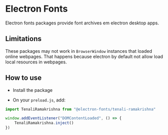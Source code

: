 # Electron Fonts

Electron fonts packages provide font archives em electron desktop apps.

## Limitations

These packages may not work in `BrowserWindow` instances that loaded online webpages. That happens because electron by default not allow load local resources in webpages.

## How to use

* Install the package

* On your `preload.js`, add:

```ts
import TenaliRamakrishna from "@electron-fonts/tenali-ramakrishna"

window.addEventListener("DOMContentLoaded", () => {
    TenaliRamakrishna.inject()
})
```